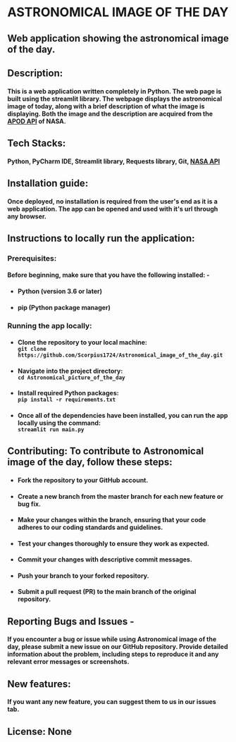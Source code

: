 # ASTRONOMICAL IMAGE OF THE DAY
## Web application showing the astronomical image of the day.
## Description:
#### This is a web application written completely in Python. The web page is built using the streamlit library. The webpage displays the astronomical image of today, along with a brief description of what the image is displaying. Both the image and the description are acquired from the [APOD API](https://github.com/nasa/apod-api) of NASA.
## Tech Stacks:
#### Python, PyCharm IDE, Streamlit library, Requests library, Git, [NASA API](https://api.nasa.gov/)
## Installation guide:
#### Once deployed, no installation is required from the user's end as it is a web application. The app can be opened and used with it's url through any browser.
## Instructions to locally run the application:
### Prerequisites:
#### Before beginning, make sure that you have the following installed: -
* #### Python (version 3.6 or later)
* #### pip (Python package manager)
### Running the app locally:
* #### Clone the repository to your local machine:<br>```git clone https://github.com/Scorpius1724/Astronomical_image_of_the_day.git```
* #### Navigate into the project directory: <br> ```cd Astronomical_picture_of_the_day```
* #### Install required Python packages:<br>```pip install -r requirements.txt```
* #### Once all of the dependencies have been installed, you can run the app locally using the command:<br>```streamlit run main.py```
## Contributing: To contribute to Astronomical image of the day, follow these steps:
* #### Fork the repository to your GitHub account.
* #### Create a new branch from the master branch for each new feature or bug fix.
* #### Make your changes within the branch, ensuring that your code adheres to our coding standards and guidelines.
* #### Test your changes thoroughly to ensure they work as expected.
* #### Commit your changes with descriptive commit messages.
* #### Push your branch to your forked repository.
* #### Submit a pull request (PR) to the main branch of the original repository.
## Reporting Bugs and Issues - 
#### If you encounter a bug or issue while using Astronomical image of the day, please submit a new issue on our GitHub repository. Provide detailed information about the problem, including steps to reproduce it and any relevant error messages or screenshots.
## New features:
#### If you want any new feature, you can suggest them to us in our issues tab.
## License: None